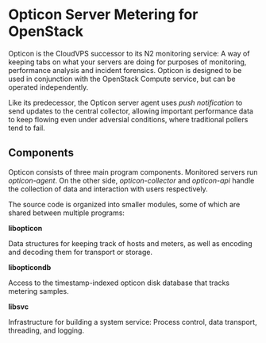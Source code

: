 # Opticon Server Metering for OpenStack

Opticon is the CloudVPS successor to its N2 monitoring service: A way of
keeping tabs on what your servers are doing for purposes of monitoring,
performance analysis and incident forensics. Opticon is designed to be
used in conjunction with the OpenStack Compute service, but can be
operated independently.

Like its predecessor, the Opticon server agent uses *push notification*
to send updates to the central collector, allowing important performance
data to keep flowing even under adversial conditions, where traditional
pollers tend to fail.

## Components

Opticon consists of three main program components. Monitored servers run
*opticon-agent*. On the other side, *opticon-collector* and
*opticon-api* handle the collection of data and interaction with users
respectively.

The source code is organized into smaller modules, some of which are
shared between multiple programs:

**libopticon**

Data structures for keeping track of hosts and meters, as well as
encoding and decoding them for transport or storage.

**libopticondb**

Access to the timestamp-indexed opticon disk database that tracks
metering samples.

**libsvc**

Infrastructure for building a system service: Process control, data
transport, threading, and logging.

